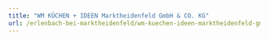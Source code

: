 ```yaml
---
title: "WM KÜCHEN + IDEEN Marktheidenfeld GmbH & CO. KG"
url: /erlenbach-bei-marktheidenfeld/wm-kuechen-ideen-marktheidenfeld-gmbh-und-co-kg/
---
```

